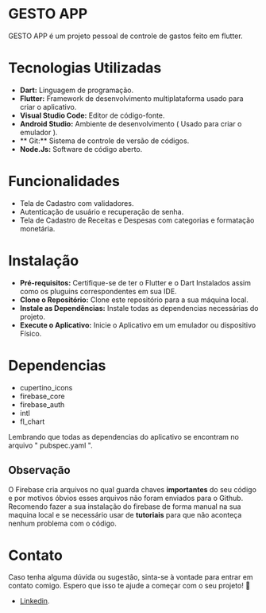 # GESTO APP 
GESTO APP é um projeto pessoal de controle de gastos feito em flutter.

# Tecnologias Utilizadas
  - **Dart:** Linguagem de programação.
  - **Flutter:** Framework de desenvolvimento multiplataforma usado para criar o aplicativo.
  - **Visual Studio Code:** Editor de código-fonte.
  - **Android Studio:** Ambiente de desenvolvimento ( Usado para criar o emulador ).
  - ** Git:** Sistema de controle de versão de códigos.
  - **Node.Js:** Software de código aberto.

# Funcionalidades
  - Tela de Cadastro com validadores.
  - Autenticação de usuário e recuperação de senha.
  - Tela de Cadastro de Receitas e Despesas com categorias e formatação monetária.
 
# Instalação
  - **Pré-requisitos:** Certifique-se de ter o Flutter e o Dart Instalados assim como os pluguins correspondentes em sua IDE.
  - **Clone o Repositório:** Clone este repositório para a sua máquina local.
  - **Instale as Dependências:** Instale todas as dependencias necessárias do projeto.
  - **Execute o Aplicativo:** Inicie o Aplicativo em um emulador ou dispositivo Físico.

# Dependencias
  - cupertino_icons
  - firebase_core
  - firebase_auth
  - intl
  - fl_chart

  Lembrando que todas as dependencias do aplicativo se encontram no arquivo " pubspec.yaml ".

  ## Observação
  O Firebase cria arquivos no qual guarda chaves **importantes** do seu código e por motivos óbvios esses arquivos
  não foram enviados para o Github. Recomendo fazer a sua instalação do firebase de forma manual na sua maquina local e 
  se necessário usar de **tutoriais** para que não aconteça nenhum problema com o código. 
  

# Contato
  Caso tenha alguma dúvida ou sugestão, sinta-se à vontade para entrar em contato comigo.
  Espero que isso te ajude a começar com o seu projeto! 🚀

  - [Linkedin](https://www.linkedin.com/in/jo%C3%A3o-victor-r-cavalier-b900991a3/).
